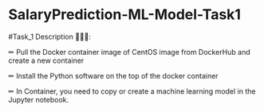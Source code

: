 # SalaryPrediction-ML-Model-Task1

#Task_1 Description 👨🏻‍💻:

✏ Pull the Docker container image of CentOS image from DockerHub and create a new container

✏ Install the Python software on the top of the docker container

✏ In Container, you need to copy or create a machine learning model in the Jupyter notebook.

